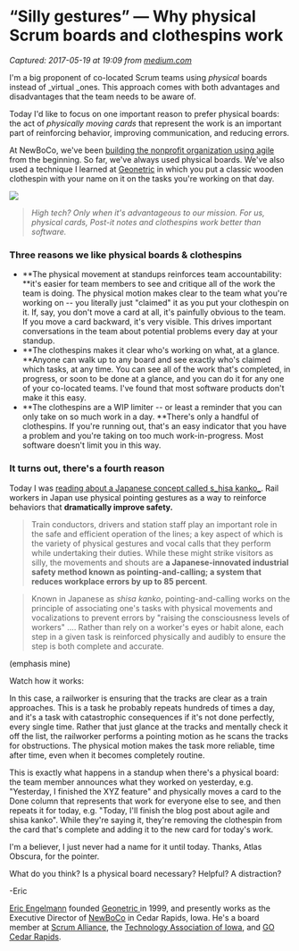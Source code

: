 # “Silly gestures” — Why physical Scrum boards and clothespins work

_Captured: 2017-05-19 at 19:09 from [medium.com](https://medium.com/newboco/why-physical-scrum-boards-and-clothespins-work-b17d69b3fd12)_

I'm a big proponent of co-located Scrum teams using _physical_ boards instead of _virtual _ones. This approach comes with both advantages and disadvantages that the team needs to be aware of.

Today I'd like to focus on one important reason to prefer physical boards: the act of _physically moving cards_ that represent the work is an important part of reinforcing behavior, improving communication, and reducing errors.

At NewBoCo, we've been [building the nonprofit organization using agile](https://medium.com/@ericengelmann/building-an-agile-nonprofit-9fc88feb2103) from the beginning. So far, we've always used physical boards. We've also used a technique I learned at [Geonetric](https://geovoices.geonetric.com/2012/07/improving-team-performance-with-a-clothespin/) in which you put a classic wooden clothespin with your name on it on the tasks you're working on that day.

![](https://cdn-images-1.medium.com/max/800/1*8sZJYeh8R_-7qeOcsKHEhQ.jpeg)

> _High tech? Only when it's advantageous to our mission. For us, physical cards, Post-it notes and clothespins work better than software._

### Three reasons we like physical boards & clothespins

  * **The physical movement at standups reinforces team accountability: **it's easier for team members to see and critique all of the work the team is doing. The physical motion makes clear to the team what you're working on -- you literally just "claimed" it as you put your clothespin on it. If, say, you don't move a card at all, it's painfully obvious to the team. If you move a card backward, it's very visible. This drives important conversations in the team about potential problems every day at your standup.
  * **The clothespins makes it clear who's working on what, at a glance. **Anyone can walk up to any board and see exactly who's claimed which tasks, at any time. You can see all of the work that's completed, in progress, or soon to be done at a glance, and you can do it for any one of your co-located teams. I've found that most software products don't make it this easy.
  * **The clothespins are a WIP limiter -- or least a reminder that you can only take on so much work in a day. **There's only a handful of clothespins. If you're running out, that's an easy indicator that you have a problem and you're taking on too much work-in-progress. Most software doesn't limit you in this way.

### It turns out, there's a fourth reason

Today I was [reading about a Japanese concept called s_hisa kanko_](http://www.atlasobscura.com/articles/pointing-and-calling-japan-trains). Rail workers in Japan use physical pointing gestures as a way to reinforce behaviors that **dramatically improve safety.**

> Train conductors, drivers and station staff play an important role in the safe and efficient operation of the lines; a key aspect of which is the variety of physical gestures and vocal calls that they perform while undertaking their duties. While these might strike visitors as silly, the movements and shouts are **a Japanese-innovated industrial safety method known as pointing-and-calling; a system that reduces workplace errors by up to 85 percent**.

> Known in Japanese as _shisa kanko_, pointing-and-calling works on the principle of associating one's tasks with physical movements and vocalizations to prevent errors by "raising the consciousness levels of workers" …. Rather than rely on a worker's eyes or habit alone, each step in a given task is reinforced physically and audibly to ensure the step is both complete and accurate.

(emphasis mine)

Watch how it works:

In this case, a railworker is ensuring that the tracks are clear as a train approaches. This is a task he probably repeats hundreds of times a day, and it's a task with catastrophic consequences if it's not done perfectly, every single time. Rather that just glance at the tracks and mentally check it off the list, the railworker performs a pointing motion as he scans the tracks for obstructions. The physical motion makes the task more reliable, time after time, even when it becomes completely routine.

This is exactly what happens in a standup when there's a physical board: the team member announces what they worked on yesterday, e.g. "Yesterday, I finished the XYZ feature" and physically moves a card to the Done column that represents that work for everyone else to see, and then repeats it for today, e.g. "Today, I'll finish the blog post about agile and shisa kanko". While they're saying it, they're removing the clothespin from the card that's complete and adding it to the new card for today's work.

I'm a believer, I just never had a name for it until today. Thanks, Atlas Obscura, for the pointer.

What do you think? Is a physical board necessary? Helpful? A distraction?

-Eric

[Eric Engelmann](https://www.linkedin.com/in/ericmengelmann) founded [Geonetric ](http://www.geonetric.com/)in 1999, and presently works as the Executive Director of [NewBoCo](http://newbo.co/) in Cedar Rapids, Iowa. He's a board member at [Scrum Alliance](https://www.scrumalliance.org/), the [Technology Association of Iowa](https://www.technologyiowa.org/), and [GO Cedar Rapids](http://www.gocedarrapids.com/).
